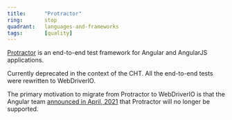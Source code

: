 ```yaml
---
title:      "Protractor"
ring:       stop
quadrant:   languages-and-frameworks
tags:       [quality]
---
```


[Protractor](https://www.protractortest.org/#/) is an end-to-end test framework for Angular and AngularJS applications. 

Currently deprecated in the context of the CHT. All the end-to-end tests were rewritten to WebDriverIO.

The primary motivation to migrate from Protractor to WebDriverIO is that the Angular team 
[announced in April, 2021](https://github.com/angular/protractor/issues/5502) that Protractor will no longer be supported.